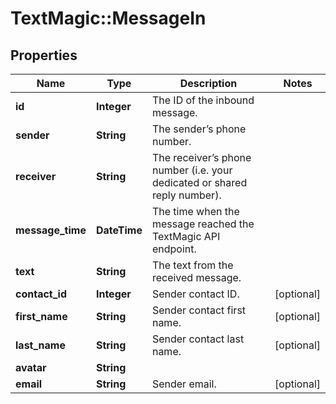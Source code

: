 # TextMagic::MessageIn

## Properties
Name | Type | Description | Notes
------------ | ------------- | ------------- | -------------
**id** | **Integer** | The ID of the inbound message. | 
**sender** | **String** | The sender’s phone number. | 
**receiver** | **String** | The receiver’s phone number (i.e. your dedicated or shared reply number). | 
**message_time** | **DateTime** | The time when the message reached the TextMagic API endpoint. | 
**text** | **String** | The text from the received message. | 
**contact_id** | **Integer** | Sender contact ID. | [optional] 
**first_name** | **String** | Sender contact first name. | [optional] 
**last_name** | **String** | Sender contact last name. | [optional] 
**avatar** | **String** |  | 
**email** | **String** | Sender email. | [optional] 


